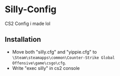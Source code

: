 # Silly-Config
CS2 Config i made lol

## Installation
- Move both "silly.cfg" and "yippie.cfg" to `\Steam\steamapps\common\Counter-Strike Global Offensive\game\csgo\cfg`.
- Write "exec silly" in cs2 console
